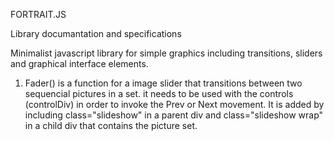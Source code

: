 FORTRAIT.JS

Library documantation and specifications

Minimalist javascript library for simple graphics including transitions, sliders and graphical interface elements.

1. Fader()
is a function for a image slider that transitions between two sequencial pictures in a set.
it needs to be used with the controls (controlDiv) in order to invoke the Prev or Next movement.
It is added by including class="slideshow" in a parent div and class="slideshow wrap" in a child div that contains the picture set.